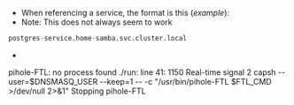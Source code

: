 * When referencing a service, the format is this (*example*):
* Note: This does not always seem to work
```python
postgres-service.home-samba.svc.cluster.local
```

* 
pihole-FTL: no process found
./run: line 41:  1150 Real-time signal 2      capsh --user=$DNSMASQ_USER --keep=1 -- -c "/usr/bin/pihole-FTL $FTL_CMD >/dev/null 2>&1"
Stopping pihole-FTL